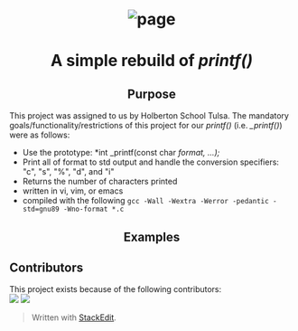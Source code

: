 # <center>![page](https://github.com/matiassingers/awesome-readme/blob/master/icon.png?raw=true)


# <center>A simple rebuild of *printf()*

## <center> Purpose

This project was assigned to us by Holberton School Tulsa. The mandatory goals/functionality/restrictions of this project for our *printf()* (i.e. *_printf()*) were as follows:
- Use the prototype: *int _printf(const char *format, ...);*
- Print all of format to std output and handle the conversion specifiers: "c", "s", "%", "d", and "i"
- Returns the number of characters printed
- written in vi, vim, or emacs
- compiled with the following `gcc -Wall -Wextra -Werror -pedantic -std=gnu89 -Wno-format *.c`

## <center>Examples

## Contributors
This project exists because of the following contributors:<br />
<a href="https://github.com/bsbanotto"><img src="https://avatars.githubusercontent.com/u/88809937?v=4"></a> <a href="https://github.com/AaronManuel15"><img src="https://avatars.githubusercontent.com/u/100643249?v=4"></a>

> Written with [StackEdit](https://stackedit.io/).
